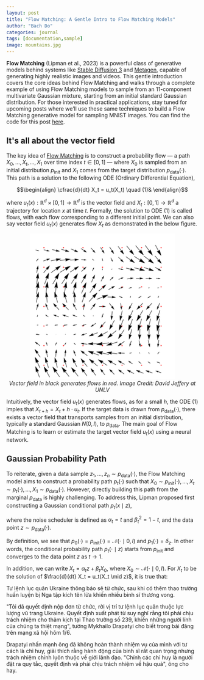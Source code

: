 ```yaml
---
layout: post
title: "Flow Matching: A Gentle Intro to Flow Matching Models"
author: "Bach Do"
categories: journal
tags: [documentation,sample]
image: mountains.jpg
---
```


**Flow Matching** (Lipman et al., 2023) is a powerful class of generative models behind systems like [Stable Diffusion 3](https://stability.ai/news/stable-diffusion-3) and [Metagen](https://ai.meta.com/research/publications/flow-matching-guide-and-code/), capable of generating highly realistic images and videos. This gentle introduction covers the core ideas behind Flow Matching and walks through a complete example of using Flow Matching models to sample from an 11-component multivariate Gaussian mixture, starting from an initial standard Gaussian distribution. For those interested in practical applications, stay tuned for upcoming posts where we’ll use these same techniques to build a Flow Matching generative model for sampling MNIST images. You can find the code for this post [here](https://github.com/bachvietdo01/generative_models/tree/main/flow_matching).



## It's all about the vector field

The key idea of [Flow Matching](https://arxiv.org/abs/2210.02747) is to construct a probability flow — a path $X_0, \ldots, X_t, \ldots, X_1$ over time index $t \in [0, 1]$ — where  $X_0$ is sampled from an initial distribution $p_{\text{init}}$ and $X_1$ comes from the target distribution $p_{\text{data}}(\cdot)$. This path is a solution to the following ODE (Ordinary Differential Equation), 

$$\begin{align} 
\cfrac{d}{dt} X_t = u_t(X_t) \quad (1)&
\end{align}$$  

where $u_t(x): \mathbb{R}^d \times [0,1] \to \mathbb{R}^d$ is the vector field and $X_t: [0,1] \to \mathbb{R}^d$ a trajectory for location $x$ at time $t$. Formally, the solution to ODE $(1)$ is called flows, with each flow corresponding to a different initial point. We can also say vector field $u_t(x)$ generates flow $X_t$ as demonstrated in the below figure.


<p align="center">
<img src="https://github.com/bachvietdo01/bachvietdo01.github.io/blob/main/assets/img/vf_flow.gif?raw=true" alt="vectorfieldflow" width="380"/>
<br>
<em>Vector field in black generates flows in red. Image Credit: David Jeffery at UNLV</em>
</p>

Intuitively, the vector field $u_t(x)$ generates flows, as for a small $h$, the ODE $(1)$ imples that $X_{t+h} = X_t + h \cdot u_t$. If the target data is drawn from $p_{\text{data}}(\cdot)$, there exists a vector field that transports samples from an initial distribution, typically a standard Gaussian $N(0, I)$, to $p_{\text{data}}$. The main goal of Flow Matching is to learn or estimate the target vector field $u_t(x)$ using a neural network.

## Gaussian Probability Path

To reiterate, given a data sample $z_1, \ldots, z_n \sim p_{\text{data}}(\cdot)$, the Flow Matching model aims to construct a probability path $p_t(\cdot)$ such that
$X_0 \sim p_{\text{init}}(\cdot), \ldots, X_t \sim p_t(\cdot), \ldots, X_1 \sim p_{\text{data}}(\cdot)$.
However, directly building this path from the marginal $p_{\text{data}}$ is highly challenging. To address this, Lipman proposed first constructing a Gaussian conditional path $p_t(x \mid z)$,

where the noise scheduler is defined as $\alpha_t = t$ and $\beta_t^2 = 1 - t$, and the data point $z \sim p_{\text{data}}(\cdot)$.

By definition, we see that $p_0(\cdot) = p_{\text{init}}(\cdot) = \mathcal{N}(\cdot \mid 0, I)$ and $p_1(\cdot) = \delta_z$. In other words, the conditional probability path $p_t(\cdot \mid z)$ starts from $p_{\text{init}}$ and converges to the data point $z$ as $t \to 1$.

In addition, we can write
$X_t = \alpha_t z + \beta_t X_0$, where $X_0 \sim \mathcal{N}(\cdot \mid 0, I)$.
For $X_t$ to be the solution of $\frac{d}{dt} X_t = u_t(X_t \mid z)$, it is true that:

Tư lệnh lục quân Ukraine thông báo sẽ từ chức, sau khi có thêm thao trường huấn luyện bị Nga tập kích tên lửa khiến nhiều binh sĩ thương vong.

"Tôi đã quyết định nộp đơn từ chức, rời vị trí tư lệnh lục quân thuộc lực lượng vũ trang Ukraine. Quyết định xuất phát từ suy nghĩ rằng tôi phải chịu trách nhiệm cho thảm kịch tại Thao trường số 239, khiến những người lính của chúng ta thiệt mạng", tướng Mykhailo Drapatyi cho biết trong bài đăng trên mạng xã hội hôm 1/6.

Drapatyi nhấn mạnh ông đã không hoàn thành nhiệm vụ của mình với tư cách là chỉ huy, giải thích rằng hành động của binh sĩ rất quan trọng nhưng trách nhiệm chính luôn thuộc về giới lãnh đạo. "Chính các chỉ huy là người đặt ra quy tắc, quyết định và phải chịu trách nhiệm về hậu quả", ông cho hay.




